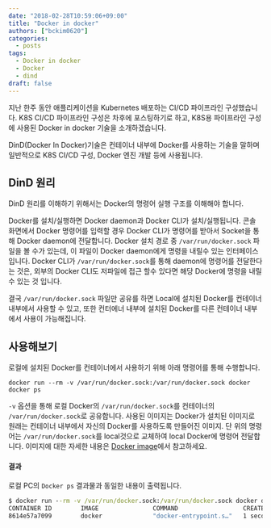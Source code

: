 ```yaml
---
date: "2018-02-28T10:59:06+09:00"
title: "Docker in docker"
authors: ["bckim0620"]
categories:
  - posts
tags:
  - Docker in docker
  - Docker
  - dind
draft: false
---
```


지난 한주 동안 애플리케이션을 Kubernetes 배포하는 CI/CD 파이프라인 구성했습니다. 
K8S CI/CD 파이프라인 구성은 차후에 포스팅하기로 하고, K8S용 파이프라인 구성에 사용된 Docker in docker 기술을 소개하겠습니다.

DinD(Docker In Docker)기술은 컨테이너 내부에 Docker를 사용하는 기술을 말하며 일반적으로 K8S CI/CD 구성, Docker 엔진 개발 등에 사용됩니다.

## DinD 원리
DinD 원리를 이해하기 위해서는 Docker의 명령어 실행 구조를 이해해야 합니다.

Docker를 설치/실행하면 Docker daemon과 Docker CLI가 설치/실행됩니다.
콘솔 화면에서 Docker 명령어를 입력할 경우 Docker CLI가 명령어를 받아서 Socket을 통해 Docker daemon에 전달합니다.
Docker 설치 경로 중 `/var/run/docker.sock` 파일을 볼 수가 있는데, 이 파일이 Docker daemon에게 명령을 내릴수 있는 인터페이스입니다.
Docker CLI가 `/var/run/docker.sock`를 통해 daemon에 명령어를 전달한다는 것은, 외부의 Docker CLI도 저파일에 접근 할수 있다면 해당 Docker에 명령을 내릴 수 있는 것 입니다.

결국 `/var/run/docker.sock` 파일만 공유를 하면 Local에 설치된 Docker를 컨테이너 내부에서 사용할 수 있고,
또한 컨터에너 내부에 설치된 Docker를 다른 컨테이너 내부에서 사용이 가능해집니다.

## 사용해보기

로컬에 설치된 Docker를 컨테이너에서 사용하기 위해 아래 명령어를 통해 수행합니다.

``docker run --rm -v /var/run/docker.sock:/var/run/docker.sock docker docker ps``

`-v` 옵션을 통해 로컬 Docker의 `/var/run/docker.sock`를 컨테이너의 `/var/run/docker.sock`로 공유합니다.
사용된 이미지는 Docker가 설치된 이미지로 원래는 컨테이너 내부에서 자신의 Docker를 사용하도록 만들어진 이미지. 단 위의 명령어는 `/var/run/docker.sock`를 local것으로 교체하여 local Docker에 명령어 전달합니다.
이미지에 대한 자세한 내용은 [Docker image](https://hub.docker.com/_/docker/)에서 참고하세요.

#### 결과
로컬 PC의 `Docker ps` 결과물과 동일한 내용이 출력됩니다.

```cmd
$ docker run --rm -v /var/run/docker.sock:/var/run/docker.sock docker docker ps
CONTAINER ID        IMAGE               COMMAND                  CREATED             STATUS                  PORTS               NAMES
8614e57a7099        docker              "docker-entrypoint.s…"   1 second ago        Up Less than a second                       clever_morse
```
